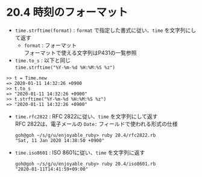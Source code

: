 # 20.4 時刻のフォーマット

- `time.strftime(format)` : `format` で指定した書式に従い、`time` を文字列にして返す
    - `format` : フォーマット  
        フォーマットで使える文字列はP431の一覧参照
- `time.to_s` : 以下と同じ  
    `time.strftime("%Y-%m-%d %H:%M:%S %z")`

```
>> t = Time.new
=> 2020-01-11 14:32:26 +0900
>> t.to_s
=> "2020-01-11 14:32:26 +0900"
>> t.strftime("%Y-%m-%d %H:%M:%S %z")
=> "2020-01-11 14:32:26 +0900"
```

- `time.rfc2822` : RFC 2822に従い、`time` を文字列にして返す  
    RFC 2822は、電子メールの `Date:` フィールドで使われる形式の仕様

    ```
    goh@goh ~/s/g/u/enjoyable_ruby> ruby 20.4/rfc2822.rb
    "Sat, 11 Jan 2020 14:38:50 +0900"
    ```

- `time.iso8601` : ISO 8601に従い、`time` を文字列に返す

    ```
    goh@goh ~/s/g/u/enjoyable_ruby> ruby 20.4/iso8601.rb
    "2020-01-11T14:41:59+09:00"
    ```

